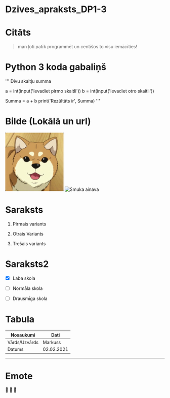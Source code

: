 # Dzives_apraksts_DP1-3

# Citāts

>man ļoti patīk programmēt un centīšos to visu iemācīties!

# Python 3 koda gabaliņš
'''
Divu skaitļu summa

a = int(input('Ievadiet pirmo skaitli'))
b = int(input('Ievadiet otro skaitli'))

Summa =  a + b
print('Rezūltāts ir', Summa)
'''

# Bilde (Lokālā un url)

![Sunīša bilde](sunits.jpg)
![Smuka ainava](https://img3.spoki.lv/upload2/articles/83/835380/images/Labakas-ainavu-bildes-3.jpg)

# Saraksts

1. Pirmais variants

2. Otrais Variants

3. Trešais variants

# Saraksts2

- [x] Laba skola

- [ ] Normāla skola

- [ ] Drausmīga skola

# Tabula
| Nosaukumi | Dati |
| ----------- | ----------- |
| Vārds/Uzvārds | Markuss |
| Datums | 02.02.2021 | 

---
# Emote

:smiling_face_with_three_hearts: :smiling_face_with_three_hearts: :smiling_face_with_three_hearts: